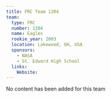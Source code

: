 ```yaml
---
title: FRC Team 1204
team:
  type: FRC
  number: 1204
  name: Eagles
  rookie_year: 2003
  location: Lakewood, OH, USA
  sponsors:
    - NASA
    - St. Edward High School
  links:
    Website: 
---
```

No content has been added for this team